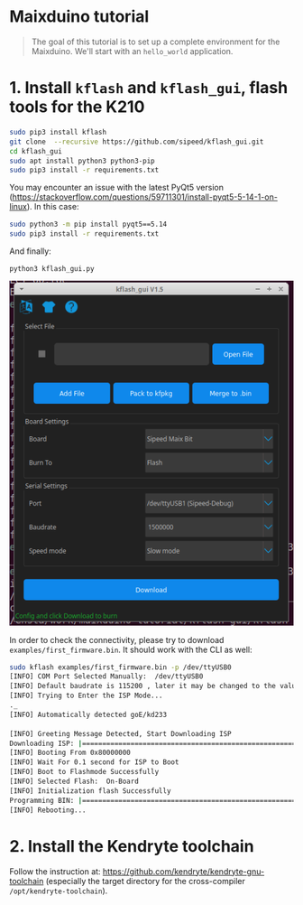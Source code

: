 # Maixduino tutorial

> The goal of this tutorial is to set up a complete environment for the Maixduino. We'll start with an `hello_world` application.

# 1. Install `kflash` and `kflash_gui`, flash tools for the K210

```bash
sudo pip3 install kflash
git clone  --recursive https://github.com/sipeed/kflash_gui.git
cd kflash_gui
sudo apt install python3 python3-pip
sudo pip3 install -r requirements.txt
```

You may encounter an issue with the latest PyQt5 version (https://stackoverflow.com/questions/59711301/install-pyqt5-5-14-1-on-linux). In this case:

```bash
sudo python3 -m pip install pyqt5==5.14
sudo pip3 install -r requirements.txt
```

And finally:

```
python3 kflash_gui.py
```

![kflash_gui](./img/kflash_gui.png)

In order to check the connectivity, please try to download `examples/first_firmware.bin`. It should work with the CLI as well:

```bash
sudo kflash examples/first_firmware.bin -p /dev/ttyUSB0
[INFO] COM Port Selected Manually:  /dev/ttyUSB0 
[INFO] Default baudrate is 115200 , later it may be changed to the value you set. 
[INFO] Trying to Enter the ISP Mode... 
._
[INFO] Automatically detected goE/kd233 

[INFO] Greeting Message Detected, Start Downloading ISP 
Downloading ISP: |====================================================================================================================| 100.0% 10kiB/s
[INFO] Booting From 0x80000000 
[INFO] Wait For 0.1 second for ISP to Boot 
[INFO] Boot to Flashmode Successfully 
[INFO] Selected Flash:  On-Board 
[INFO] Initialization flash Successfully 
Programming BIN: |====================================================================================================================| 100.0% 9kiB/s
[INFO] Rebooting... 
```

# 2. Install the Kendryte toolchain

Follow the instruction at: https://github.com/kendryte/kendryte-gnu-toolchain (especially the target directory for the cross-compiler `/opt/kendryte-toolchain`).